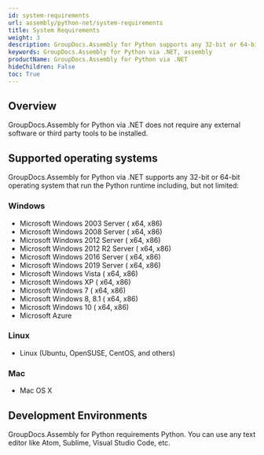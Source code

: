 ```yaml
---
id: system-requirements
url: assembly/python-net/system-requirements
title: System Requirements
weight: 3
description: GroupDocs.Assembly for Python supports any 32-bit or 64-bit operating system that run the Python runtime including
keywords: GroupDocs.Assembly for Python via .NET, assembly
productName: GroupDocs.Assembly for Python via .NET
hideChildren: False
toc: True
---
```


## Overview

GroupDocs.Assembly for Python via .NET does not require any external software or third party tools to be installed.

## Supported operating systems

GroupDocs.Assembly for Python via .NET supports any 32-bit or 64-bit operating system that run the Python runtime including, but not limited:

### Windows

*   Microsoft Windows 2003 Server ( x64, x86)
*   Microsoft Windows 2008 Server ( x64, x86)
*   Microsoft Windows 2012 Server ( x64, x86)
*   Microsoft Windows 2012 R2 Server ( x64, x86)
*   Microsoft Windows 2016 Server ( x64, x86)
*   Microsoft Windows 2019 Server ( x64, x86)
*   Microsoft Windows Vista ( x64, x86)
*   Microsoft Windows XP ( x64, x86)
*   Microsoft Windows 7 ( x64, x86)
*   Microsoft Windows 8, 8.1 ( x64, x86)
*   Microsoft Windows 10 ( x64, x86)
*   Microsoft Azure

### Linux

*   Linux (Ubuntu, OpenSUSE, CentOS, and others)

### Mac

*   Mac OS X

## Development Environments

GroupDocs.Assembly for Python requirements Python. You can use any text editor like Atom, Sublime, Visual Studio Code, etc.
